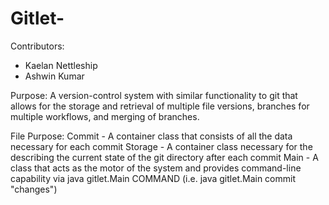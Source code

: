 # Gitlet-

Contributors:
* Kaelan Nettleship
* Ashwin Kumar

Purpose:
A version-control system with similar functionality to git that allows for the storage and retrieval of multiple file versions, branches for multiple workflows, and merging of branches.

File Purpose:
Commit - A container class that consists of all the data necessary for each commit 
Storage - A container class necessary for the describing the current state of the git directory after each commit 
Main - A class that acts as the motor of the system and provides command-line capability via java gitlet.Main COMMAND (i.e. java gitlet.Main commit "changes")
